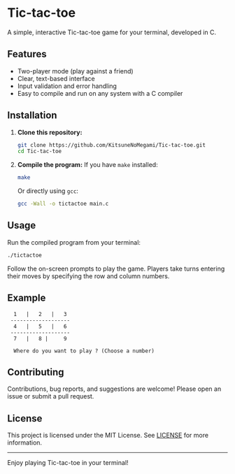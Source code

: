 # Tic-tac-toe

A simple, interactive Tic-tac-toe game for your terminal, developed in C.

## Features

- Two-player mode (play against a friend)
- Clear, text-based interface
- Input validation and error handling
- Easy to compile and run on any system with a C compiler

## Installation

1. **Clone this repository:**
   ```bash
   git clone https://github.com/KitsuneNoMegami/Tic-tac-toe.git
   cd Tic-tac-toe
   ```

2. **Compile the program:**
   If you have `make` installed:
   ```bash
   make
   ```
   Or directly using `gcc`:
   ```bash
   gcc -Wall -o tictactoe main.c
   ```

## Usage

Run the compiled program from your terminal:

```bash
./tictactoe
```

Follow the on-screen prompts to play the game. Players take turns entering their moves by specifying the row and column numbers.

## Example

```
  1   |   2   |   3
 -------------------
  4   |   5   |   6
 -------------------
  7   |   8 |     9

  Where do you want to play ? (Choose a number)
```

## Contributing

Contributions, bug reports, and suggestions are welcome! Please open an issue or submit a pull request.

## License

This project is licensed under the MIT License. See [LICENSE](LICENSE) for more information.

---

Enjoy playing Tic-tac-toe in your terminal!
